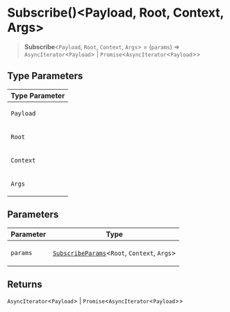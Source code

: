 # Subscribe()\<Payload, Root, Context, Args\>

> **Subscribe**\<`Payload`, `Root`, `Context`, `Args`\> = (`params`) => `AsyncIterator`\<`Payload`\> \| `Promise`\<`AsyncIterator`\<`Payload`\>\>

## Type Parameters

<table>
<thead>
<tr>
<th>Type Parameter</th>
</tr>
</thead>
<tbody>
<tr>
<td>

`Payload`

</td>
</tr>
<tr>
<td>

`Root`

</td>
</tr>
<tr>
<td>

`Context`

</td>
</tr>
<tr>
<td>

`Args`

</td>
</tr>
</tbody>
</table>

## Parameters

<table>
<thead>
<tr>
<th>Parameter</th>
<th>Type</th>
</tr>
</thead>
<tbody>
<tr>
<td>

`params`

</td>
<td>

[`SubscribeParams`](SubscribeParams.md)\<`Root`, `Context`, `Args`\>

</td>
</tr>
</tbody>
</table>

## Returns

`AsyncIterator`\<`Payload`\> \| `Promise`\<`AsyncIterator`\<`Payload`\>\>
